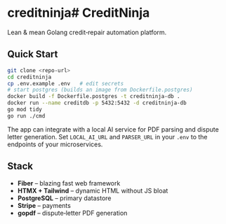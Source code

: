# creditninja# CreditNinja

Lean & mean Golang credit‑repair automation platform.

## Quick Start

```bash
git clone <repo-url>
cd creditninja
cp .env.example .env   # edit secrets
# start postgres (builds an image from Dockerfile.postgres)
docker build -f Dockerfile.postgres -t creditninja-db .
docker run --name creditdb -p 5432:5432 -d creditninja-db
go mod tidy
go run ./cmd
```

The app can integrate with a local AI service for PDF parsing and dispute letter generation.
Set `LOCAL_AI_URL` and `PARSER_URL` in your `.env` to the endpoints of your microservices.

## Stack

* **Fiber** – blazing fast web framework
* **HTMX + Tailwind** – dynamic HTML without JS bloat
* **PostgreSQL** – primary datastore
* **Stripe** – payments
* **gopdf** – dispute‑letter PDF generation
